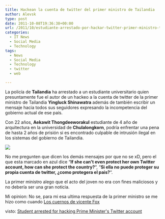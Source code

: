 ```yaml
---
title: Hackean la cuenta de twitter del primer ministro de Tailandia
author: Alevsk
type: post
date: 2011-10-08T19:36:38+00:00
url: /2011/10/estudiante-arrestado-por-hackar-twitter-primer-ministro-tailandia/
categories:
  - IT News
  - Social Media
  - Technology
tags:
  - News
  - Social Media
  - Technology
  - twitter
  - web

---
```

La policía de **Tailandia** ha arrestado a un estudiante universitario quien presuntamente fue el autor de un hackeo a la cuenta de twitter de la primer ministro de Tailandia **Yingluck Shinawatra** además de también escribir un mensaje hacia todos sus seguidores expresando la incompetencia del gobierno actual de ese país.

Con 22 años, **Aekawit Thongdeeworakul** estudiante de 4 año de arquitectura en la universidad de **Chulalongkorn**, podría enfrentar una pena de hasta 2 años de prisión si es encontrado culpable de intrusión ilegal en los sistemas del gobierno de Tailandia.

[![](/images/thai-twitter.jpg)](http://www.alevsk.com/2011/10/estudiante-arrestado-por-hackar-twitter-primer-ministro-tailandia/thai-twitter/)

No me pregunten que dicen los demás mensajes por que no se xD, pero el que esta marcado en azul dice “**If she can't even protect her own Twitter account, how can she protect the country?**“, “**Si ella no puede proteger su propia cuenta de twitter, ¿como protegera el pais?**“.

La primer ministro alego que el acto del joven no era con fines maliciosos y no debería ser una gran noticia.

Mi opinion: No se, para mi esa ultima respuesta de la primer ministro se me hizo como cuando [Los cuernos de vicente Fox][1]

visto: [Student arrested for hacking Prime Minister's Twitter account][2]

 [1]: http://noticias.univision.com/america-latina/article/2005-12-13/los-cuernos-de-vicente-fox
 [2]: http://nakedsecurity.sophos.com/2011/10/07/student-arrested-for-hacking-prime-ministers-twitter-account/